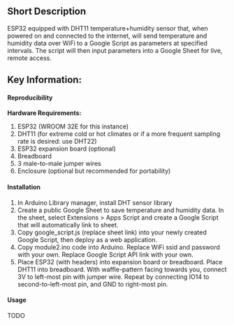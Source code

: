 ## Short Description  
ESP32 equipped with DHT11 temperature+humidity sensor that, when powered on and connected to the internet, will send temperature and humidity data over WiFi to a Google Script as parameters at specified intervals. The script will then input parameters into a Google Sheet for live, remote access.
## Key Information:  
#### Reproducibility  
**Hardware Requirements:**  
1. ESP32 (WROOM 32E for this instance)
2. DHT11 (for extreme cold or hot climates or if a more frequent sampling rate is desired: use DHT22)
3. ESP32 expansion board (optional)
4. Breadboard
5. 3 male-to-male jumper wires
6. Enclosure (optional but recommended for portability)
#### Installation  
1. In Arduino Library manager, install DHT sensor library
2. Create a public Google Sheet to save temperature and humidity data.  In the sheet, select Extensions > Apps Script and create a Google Script that will automatically link to sheet.
4. Copy google_script.js (replace sheet link) into your newly created Google Script, then deploy as a web application.
5. Copy module2.ino code into Arduino. Replace WiFi ssid and password with your own. Replace Google Script API link with your own.
6. Place ESP32 (with headers) into expansion board or breadboard. Place DHT11 into breadboard. With waffle-pattern facing towards you, connect 3V to left-most pin with jumper wire. Repeat by connecting IO14 to second-to-left-most pin, and GND to right-most pin.
#### Usage  
TODO
